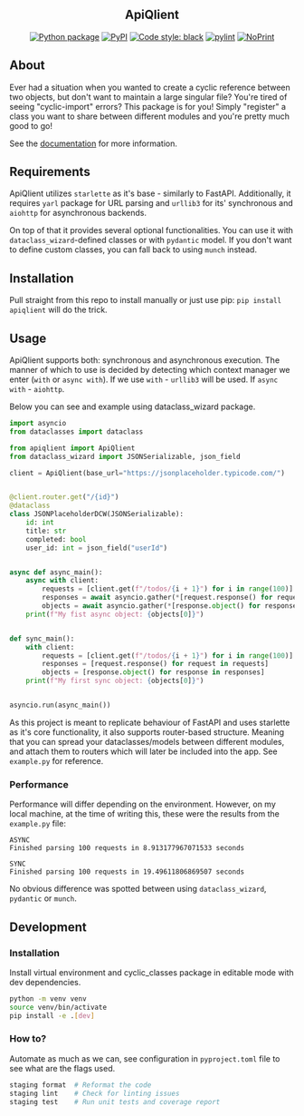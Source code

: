 <p align="center"></p>
<h2 align="center">ApiQlient</h2>
<p align="center">
<a href="https://github.com/rgryta/ApiQlient/actions/workflows/main.yml"><img alt="Python package" src="https://github.com/rgryta/ApiQlient/actions/workflows/main.yml/badge.svg?branch=main"></a>
<a href="https://pypi.org/project/apiqlient/"><img alt="PyPI" src="https://img.shields.io/pypi/v/apiqlient"></a>
<a href="https://github.com/psf/black"><img alt="Code style: black" src="https://img.shields.io/badge/code%20style-black-000000.svg"></a>
<a href="https://github.com/PyCQA/pylint"><img alt="pylint" src="https://img.shields.io/badge/linting-pylint-yellowgreen"></a>
<a href="https://github.com/rgryta/NoPrint"><img alt="NoPrint" src="https://img.shields.io/badge/NoPrint-enabled-blueviolet"></a>
</p>


## About

Ever had a situation when you wanted to create a cyclic reference between two objects, but don't want to maintain a large singular file?
You're tired of seeing "cyclic-import" errors? This package is for you!
Simply "register" a class you want to share between different modules and you're pretty much good to go!

See the [documentation](https://github.com/rgryta/ApiQlient/#Usage) for more information.

## Requirements

ApiQlient utilizes `starlette` as it's base - similarly to FastAPI. Additionally, it requires `yarl` package for URL parsing
and `urllib3` for its' synchronous and `aiohttp` for asynchronous backends.

On top of that it provides several optional functionalities. You can use it with `dataclass_wizard`-defined classes or with `pydantic` model.
If you don't want to define custom classes, you can fall back to using `munch` instead.

## Installation

Pull straight from this repo to install manually or just use pip: `pip install apiqlient` will do the trick.

## Usage

ApiQlient supports both: synchronous and asynchronous execution. The manner of which to use is decided by detecting which
context manager we enter (`with` or `async with`). If we use `with` - `urllib3` will be used. If `async with` - `aiohttp`.

Below you can see and example using dataclass_wizard package.

```python
import asyncio
from dataclasses import dataclass

from apiqlient import ApiQlient
from dataclass_wizard import JSONSerializable, json_field

client = ApiQlient(base_url="https://jsonplaceholder.typicode.com/")


@client.router.get("/{id}")
@dataclass
class JSONPlaceholderDCW(JSONSerializable):
    id: int
    title: str
    completed: bool
    user_id: int = json_field("userId")


async def async_main():
    async with client:
        requests = [client.get(f"/todos/{i + 1}") for i in range(100)]
        responses = await asyncio.gather(*[request.response() for request in requests])
        objects = await asyncio.gather(*[response.object() for response in responses])
    print(f"My fist async object: {objects[0]}")


def sync_main():
    with client:
        requests = [client.get(f"/todos/{i + 1}") for i in range(100)]
        responses = [request.response() for request in requests]
        objects = [response.object() for response in responses]
    print(f"My first sync object: {objects[0]}")


asyncio.run(async_main())
```

As this project is meant to replicate behaviour of FastAPI and uses starlette as it's core functionality, it also supports 
router-based structure. Meaning that you can spread your dataclasses/models between different modules, and attach them to 
routers which will later be included into the app. See `example.py` for reference.

### Performance

Performance will differ depending on the environment. However, on my local machine, at the time of writing this, these were the
results from the `example.py` file:

```text
ASYNC
Finished parsing 100 requests in 8.913177967071533 seconds

SYNC
Finished parsing 100 requests in 19.49611806869507 seconds
```

No obvious difference was spotted between using `dataclass_wizard`, `pydantic` or `munch`.

## Development

### Installation

Install virtual environment and cyclic_classes package in editable mode with dev dependencies.

```bash
python -m venv venv
source venv/bin/activate
pip install -e .[dev]
```

### How to?

Automate as much as we can, see configuration in `pyproject.toml` file to see what are the flags used.

```bash
staging format  # Reformat the code
staging lint    # Check for linting issues
staging test    # Run unit tests and coverage report
```